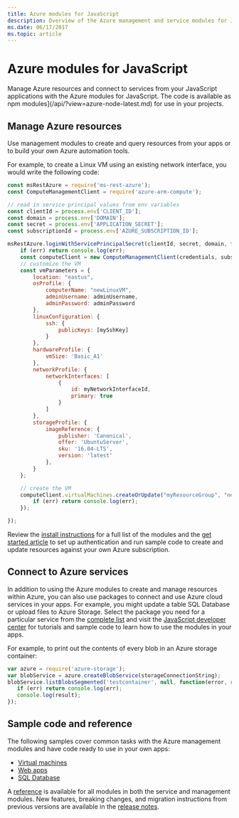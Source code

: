 ```yaml
---
title: Azure modules for JavaScript
description: Overview of the Azure management and service modules for JavaScript
ms.date: 06/17/2017
ms.topic: article
---
```


# Azure modules for JavaScript

Manage Azure resources and connect to services from your JavaScript applications with the Azure modules for JavaScript. The code is available as npm modules](/api/?view=azure-node-latest.md) for use in your projects.

## Manage Azure resources

Use management modules to create and query resources from your apps or to build your own Azure automation tools.

For example, to create a Linux VM using an existing network interface, you would write the following code:

```javascript
const msRestAzure = require('ms-rest-azure');
const ComputeManagementClient = require('azure-arm-compute');

// read in service principal values from env variables
const clientId = process.env['CLIENT_ID'];
const domain = process.env['DOMAIN'];
const secret = process.env['APPLICATION_SECRET'];
const subscriptionId = process.env['AZURE_SUBSCRIPTION_ID'];

msRestAzure.loginWithServicePrincipalSecret(clientId, secret, domain, function (err, credentials, subscriptions) {
    if (err) return console.log(err);
    const computeClient = new ComputeManagementClient(credentials, subscriptionId);
    // customize the VM
    const vmParameters = {
        location: "eastus",
        osProfile: {
            computerName: "newLinuxVM",
            adminUsername: adminUsername,
            adminPassword: adminPassword
        },
        linuxConfiguration: {
            ssh: {
                publicKeys: [mySshKey]
            }
        },
        hardwareProfile: {
            vmSize: 'Basic_A1'
        },
        networkProfile: {
            networkInterfaces: [
                {
                    id: myNetworkInterfaceId,
                    primary: true
                }
            ]
        },
        storageProfile: {
            imageReference: {
                publisher: 'Canonical',
                offer: 'UbuntuServer',
                sku: '16.04-LTS',
                version: 'latest'
            },
        }
    };

    // create the VM
    computeClient.virtualMachines.createOrUpdate("myResourceGroup", "newLinuxVM", vmParameters, function (err, data) {
        if (err) return console.log(err);
    });

});
```

Review the [install instructions](/api/?view=azure-node-latest) for a full list of the modules and the [get started article](../index.yml) to set up authentication and run sample code to create and update resources against your own Azure subscription.

## Connect to Azure services

In addition to using the Azure modules to create and manage resources within Azure, you can also use packages to connect and use Azure cloud services in your apps. For example, you might update a table SQL Database or upload files to Azure Storage. Select the package you need for a particular service from the [complete list](/api/?view=azure-node-latest) and visit the [JavaScript developer center](https://azure.microsoft.com/develop/nodejs/) for tutorials and sample code to learn how to use the modules in your apps.

For example, to print out the contents of every blob in an Azure storage container:

```javascript
var azure = require('azure-storage');
var blobService = azure.createBlobService(storageConnectionString);
blobService.listBlobsSegmented('testcontainer', null, function(error, result, response) {
   if (err) return console.log(err);
   console.log(result);
});
```

## Sample code and reference

The following samples cover common tasks with the Azure management modules and have code ready to use in your own apps:

- [Virtual machines](/samples/browse/?languages=javascript%2Cnodejs)
- [Web apps](/samples/browse/?languages=javascript%2Cnodejs&products=azure-functions%2Cazure-app-service%2Cazure-logic-apps)
- [SQL Database](/samples/browse/?languages=javascript%2Cnodejs&products=azure-cosmos-db%2Cazure-sql-database)

A [reference](/javascript/api) is available for all modules in both the service and management modules. New features, breaking changes, and migration instructions from previous versions are available in the [release notes](https://github.com/Azure/azure-sdk-for-node/releases).
